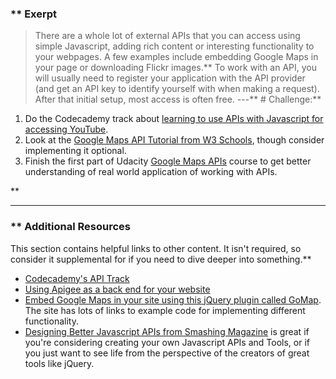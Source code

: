 ### ** Exerpt
>There are a whole lot of external APIs that you can access using simple Javascript, adding rich content or interesting functionality to your webpages. A few examples include embedding Google Maps in your page or downloading Flickr images.** To work with an API, you will usually need to register your application with the API provider (and get an API key to identify yourself with when making a request).  After that initial setup, most access is often free.
---** # Challenge:** <div class="lesson-content__panel" markdown="1">
1. Do the Codecademy track about [learning to use APIs with Javascript for accessing YouTube](http://www.codecademy.com/tracks/youtube).
2. Look at the [Google Maps API Tutorial from W3 Schools](https://www.w3schools.com/graphics/google_maps_intro.asp), though consider implementing it optional.
3. Finish the first part of Udacity [Google Maps APIs](https://www.udacity.com/course/google-maps-apis--ud864) course to get better understanding of real world application of working with APIs.
</div>** 

---


### ** Additional Resources
This section contains helpful links to other content. It isn't required, so consider it supplemental for if you need to dive deeper into something.** 

* [Codecademy's API Track](https://www.codecademy.com/apis)
* [Using Apigee as a back end for your website](http://www.codecademy.com/tracks/apigee)
* [Embed Google Maps in your site using this jQuery plugin called GoMap](http://www.pittss.lv/jquery/gomap/).  The site has lots of links to example code for implementing different functionality.
* [Designing Better Javascript APIs from Smashing Magazine](http://coding.smashingmagazine.com/2012/10/09/designing-javascript-apis-usability/) is great if you're considering creating your own Javascript APIs and Tools, or if you just want to see life from the perspective of the creators of great tools like jQuery.
